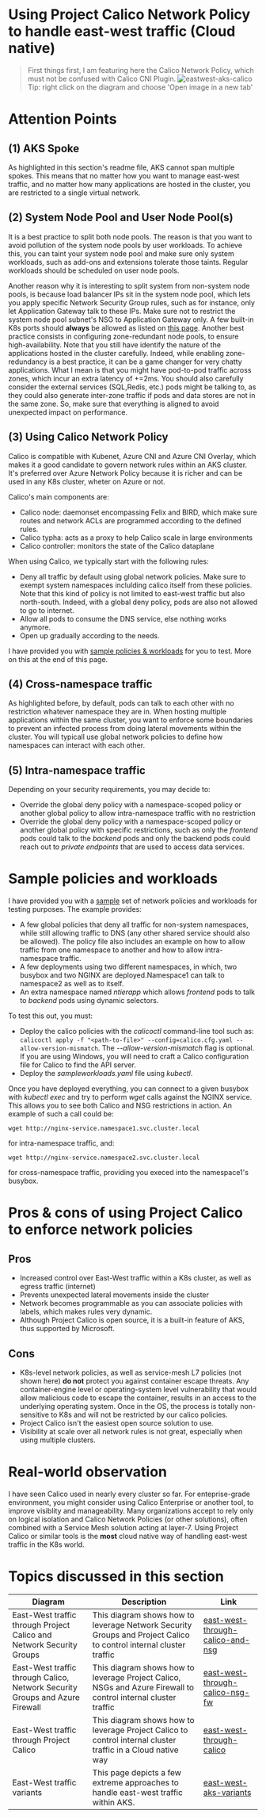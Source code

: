 # Using Project Calico Network Policy to handle east-west traffic (Cloud native)

> First things first, I am featuring here the Calico Network Policy, which must not be confused with Calico CNI Plugin.
![eastwest-aks-calico](https://github.com/stephaneey/azure-and-k8s-architecture/blob/main/networking/images/aks-east-west-calico.png)
> Tip: right click on the diagram and choose 'Open image in a new tab'
# Attention Points

## (1) AKS Spoke

As highlighted in this section's readme file, AKS cannot span multiple spokes. This means that no matter how you want to manage east-west traffic, and no matter how many applications are hosted in the cluster, you are restricted to a single virtual network.

## (2) System Node Pool and User Node Pool(s)

It is a best practice to split both node pools. The reason is that you want to avoid pollution of the system node pools by user workloads. To achieve this, you can taint your system node pool and make sure only system workloads, such as add-ons and extensions tolerate those taints. Regular workloads should be scheduled on user node pools.

Another reason why it is interesting to split system from non-system node pools, is because load balancer IPs sit in the system node pool, which lets you apply specific Network Security Group rules, such as for instance, only let Application Gateway talk to these IPs. Make sure not to restrict the system node pool subnet's NSG to Application Gateway only. A few built-in K8s ports should **always** be allowed as listed on [this page](https://www.tigera.io/learn/guides/kubernetes-security/kubernetes-firewall/). Another best practice consists in configuring zone-redundant node pools, to ensure high-availability. Note that you still have identify the nature of the applications hosted in the cluster carefully. Indeed, while enabling zone-redundancy is a best practice, it can be a game changer for very chatty applications. What I mean is that you might have pod-to-pod traffic across zones, which incur an extra latency of +=2ms. You should also carefully consider the external services (SQL,Redis, etc.) pods might be talking to, as they could also generate inter-zone traffic if pods and data stores are not in the same zone. So, make sure that everything is aligned to avoid unexpected impact on performance.

## (3) Using Calico Network Policy

Calico is compatible with Kubenet, Azure CNI and Azure CNI Overlay, which makes it a good candidate to govern network rules within an AKS cluster. It's preferred over Azure Network Policy because it is richer and can be used in any K8s cluster, wheter on Azure or not.

Calico's main components are:
- Calico node: daemonset encompassing Felix and BIRD, which make sure routes and network ACLs are programmed according to the defined rules.
- Calico typha: acts as a proxy to help Calico scale in large environments
- Calico controller: monitors the state of the Calico dataplane

When using Calico, we typically start with the following rules:

- Deny all traffic by default using global network policies. Make sure to exempt system namespaces inclulding calico itself from these policies. Note that this kind of policy is not limited to east-west traffic but also north-south. Indeed, with a global deny policy, pods are also not allowed to go to internet.
- Allow all pods to consume the DNS service, else nothing works anymore.
- Open up gradually according to the needs.

I have provided you with [sample policies & workloads](./calico) for you to test. More on this at the end of this page.

## (4) Cross-namespace traffic

As highlighted before, by default, pods can talk to each other with no restriction whatever namespace they are in. When hosting multiple applications within the same cluster, you want to enforce some boundaries to prevent an infected process from doing lateral movements within the cluster. You will typicall use global network policies to define how namespaces can interact with each other.

## (5) Intra-namespace traffic
Depending on your security requirements, you may decide to:

- Override the global deny policy with a namespace-scoped policy or another global policy to allow intra-namespace traffic with no restriction
- Override the global deny policy with a namespace-scoped policy or another global policy with specific restrictions, such as only the *frontend* pods could talk to the *backend* pods and only the backend pods could reach out to *private endpoints* that are used to access data services.

# Sample policies and workloads

I have provided you with a [sample](./calico) set of network policies and workloads for testing purposes. The example provides:

- A few global policies that deny all traffic for non-system namespaces, while still allowing traffic to DNS (any other shared service should also be allowed). The policy file also includes an example on how to allow traffic from one namespace to another and how to allow intra-namespace traffic.
- A few deployments using two different namespaces, in which, two busybox and two NGINX are deployed.Namespace1 can talk to namespace2 as well as to itself.
- An extra namespace named *ntierapp* which allows *frontend* pods to talk to *backend* pods using dynamic selectors.

To test this out, you must:
- Deploy the calico policies with the *calicoctl* command-line tool such as:
`calicoctl apply -f "<path-to-file>" --config=calico.cfg.yaml --allow-version-mismatch`. The *--allow-version-mismatch* flag is optional. If you are using Windows, you will need to craft a Calico configuration file for Calico to find the API server.
- Deploy the *sampleworkloads.yaml* file using *kubectl*.

Once you have deployed everything, you can connect to a given busybox with *kubectl exec* and try to perform *wget* calls against the NGINX service. This allows you to see both Calico and NSG restrictions in action. An example of such a call could be:

`wget http://nginx-service.namespace1.svc.cluster.local`

for intra-namespace traffic, and:

`wget http://nginx-service.namespace2.svc.cluster.local`

for cross-namespace traffic, providing you execed into the namespace1's busybox.

# Pros & cons of using Project Calico to enforce network policies

## Pros

- Increased control over East-West traffic within a K8s cluster, as well as egress traffic (internet)
- Prevents unexpected lateral movements inside the cluster
- Network becomes programmable as you can associate policies with labels, which makes rules very dynamic.
- Although Project Calico is open source, it is a built-in feature of AKS, thus supported by Microsoft.

## Cons

- K8s-level network policies, as well as service-mesh L7 policies (not shown here) **do not** protect you against container escape threats. Any container-engine level or operating-system level vulnerability that would allow malicious code to escape the container, results in an access to the underlying operating system. Once in the OS, the process is totally non-sensitive to K8s and will not be restricted by our calico policies.
- Project Calico isn't the easiest open source solution to use.
- Visibility at scale over all network rules is not great, especially when using multiple clusters.

# Real-world observation
I have seen Calico used in nearly every cluster so far. For enteprise-grade environment, you might consider using Calico Enterprise or another tool, to improve visiblity and manageability. Many organizations accept to rely only on logical isolation and Calico Network Policies (or other solutions), often combined with a Service Mesh solution acting at layer-7. Using Project Calico or similar tools is the **most** cloud native way of handling east-west traffic in the K8s world. 

# Topics discussed in this section

| Diagram | Description |Link
| ----------- | ----------- | ----------- |
| East-West traffic through Project Calico and Network Security Groups | This diagram shows how to leverage Network Security Groups and Project Calico to control internal cluster traffic|[east-west-through-calico-and-nsg](./east-west-through-calico-and-nsg.md) |
| East-West traffic through Calico, Network Security Groups and Azure Firewall | This diagram shows how to leverage Project Calico, NSGs and Azure Firewall to control internal cluster traffic|[east-west-through-calico-nsg-fw](./east-west-through-calico-nsg-fw.md) |
| East-West traffic through Project Calico | This diagram shows how to leverage Project Calico to control internal cluster traffic in a Cloud native way|[east-west-through-calico](./east-west-through-calico.md) |
| East-West traffic variants | This page depicts a few extreme approaches to handle east-west traffic within AKS.|[east-west-aks-variants](./east-west-aks-variants.md) |